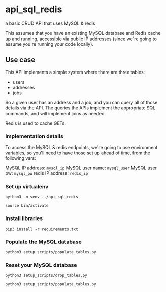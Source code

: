 # api_sql_redis
a basic CRUD API that uses MySQL &amp; redis

This assumes that you have an existing MySQL database and Redis cache up and running, accessible via public IP addresses (since we're going to assume you're running your code locally).

## Use case

This API implements a simple system where there are three tables:

- users
- addresses
- jobs

So a given user has an address and a job, and you can query all of those details via the API. The queries the APIs implement the appropriate SQL commands, and will implement joins as needed. 

Redis is used to cache GETs.

### Implementation details

To access the MySQL & redis endpoints, we're going to use environment variables, so you'll need to have those set up ahead of time, from the following vars:

MySQL IP address: `mysql_ip`
MySQL user name: `mysql_user`
MySQL user pw: `mysql_pw`
redis IP address: `redis_ip`

### Set up virtualenv
`python3 -m venv ../api_sql_redis`

`source bin/activate`

### Install libraries

`pip3 install -r requirements.txt`

### Populate the MySQL database

`python3 setup_scripts/populate_tables.py`

### Reset your MySQL database

`python3 setup_scripts/drop_tables.py`

`python3 setup_scripts/populate_tables.py`





